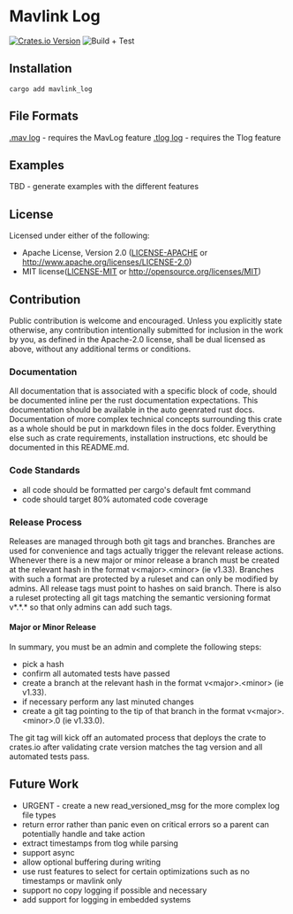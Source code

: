 # Mavlink Log

[![Crates.io Version](https://img.shields.io/crates/v/mavlink_log.svg)](https://crates.io/crates/mavlink_log)
![Build + Test](https://github.com/flocked-agriculture/mavlink_log/actions/workflows/main_ci.yml/badge.svg?branch=main)

## Installation

`cargo add mavlink_log`

## File Formats

[.mav log](docs/mav_log_file_format.md) - requires the MavLog feature
[.tlog log](docs/tlog_file_format.md) - requires the Tlog feature

## Examples

TBD - generate examples with the different features

## License

Licensed under either of the following:

- Apache License, Version 2.0 ([LICENSE-APACHE](LICENSE-APACHE) or http://www.apache.org/licenses/LICENSE-2.0)
- MIT license([LICENSE-MIT](LICENSE-MIT) or http://opensource.org/licenses/MIT)

## Contribution

Public contribution is welcome and encouraged. Unless you explicitly state otherwise, any contribution intentionally submitted
for inclusion in the work by you, as defined in the Apache-2.0 license, shall be
dual licensed as above, without any additional terms or conditions.

### Documentation

All documentation that is associated with a specific block of code, should be documented inline per the rust documentation expectations. This documentation should be available in the auto geenrated rust docs. Documentation of more complex technical concepts surrounding this crate as a whole should be put in markdown files in the docs folder. Everything else such as crate requirements, installation instructions, etc should be documented in this README.md.

### Code Standards

- all code should be formatted per cargo's default fmt command
- code should target 80% automated code coverage

### Release Process

Releases are managed through both git tags and branches. Branches are used for convenience and tags actually trigger the relevant release actions. Whenever there is a new major or minor release a branch must be created at the relevant hash in the format v\<major\>.\<minor\> (ie v1.33). Branches with such a format are protected by a ruleset and can only be modified by admins. All release tags must point to hashes on said branch. There is also a ruleset protecting all git tags matching the semantic versioning format v*.*.\* so that only admins can add such tags.

#### Major or Minor Release

In summary, you must be an admin and complete the following steps:

- pick a hash
- confirm all automated tests have passed
- create a branch at the relevant hash in the format v\<major\>.\<minor\> (ie v1.33).
- if necessary perform any last minuted changes
- create a git tag pointing to the tip of that branch in the format v\<major\>.\<minor\>.0 (ie v1.33.0).

The git tag will kick off an automated process that deploys the crate to crates.io after validating crate version matches the tag version and all automated tests pass.

## Future Work

- URGENT - create a new read_versioned_msg for the more complex log file types
- return error rather than panic even on critical errors so a parent can potentially handle and take action
- extract timestamps from tlog while parsing
- support async
- allow optional buffering during writing
- use rust features to select for certain optimizations such as no timestamps or mavlink only
- support no copy logging if possible and necessary
- add support for logging in embedded systems
